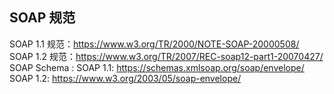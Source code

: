 ## SOAP 规范
SOAP 1.1 规范：https://www.w3.org/TR/2000/NOTE-SOAP-20000508/
SOAP 1.2 规范：https://www.w3.org/TR/2007/REC-soap12-part1-20070427/
SOAP Schema :
SOAP 1.1: https://schemas.xmlsoap.org/soap/envelope/
SOAP 1.2: https://www.w3.org/2003/05/soap-envelope/

